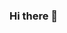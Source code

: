 ### Hi there 👋

<!-----------------------------------------
대기과학, 응용통계학을 공부하고 있는 학생입니다

<h3 align="center"> :cactus: Tech Stack :cactus: </h3>
<p align="center">
  <img src="https://img.shields.io/badge/Python-3766AB?style=flat-square&logo=Python&logoColor=white"/></a>&nbsp 
  <img src="https://img.shields.io/badge/Fortran-734F96?style=flat-square&logo=Fortran&logoColor=white"/></a>&nbsp 
  <img src="https://img.shields.io/badge/Linux-FCC624?style=flat-square&logo=Linux&logoColor=white"/></a>&nbsp 
